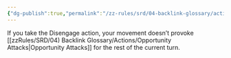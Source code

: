 ```yaml
---
{"dg-publish":true,"permalink":"/zz-rules/srd/04-backlink-glossary/actions/disengage/","tags":["action"]}
---
```


If you take the Disengage action, your movement doesn’t provoke [[zzRules/SRD/04) Backlink Glossary/Actions/Opportunity Attacks\|Opportunity Attacks]] for the rest of the current turn.